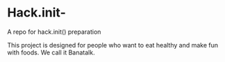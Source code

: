 # Hack.init-
A repo for hack.init() preparation


This project is designed for people who want to eat healthy and make fun with foods. We call it Banatalk.
